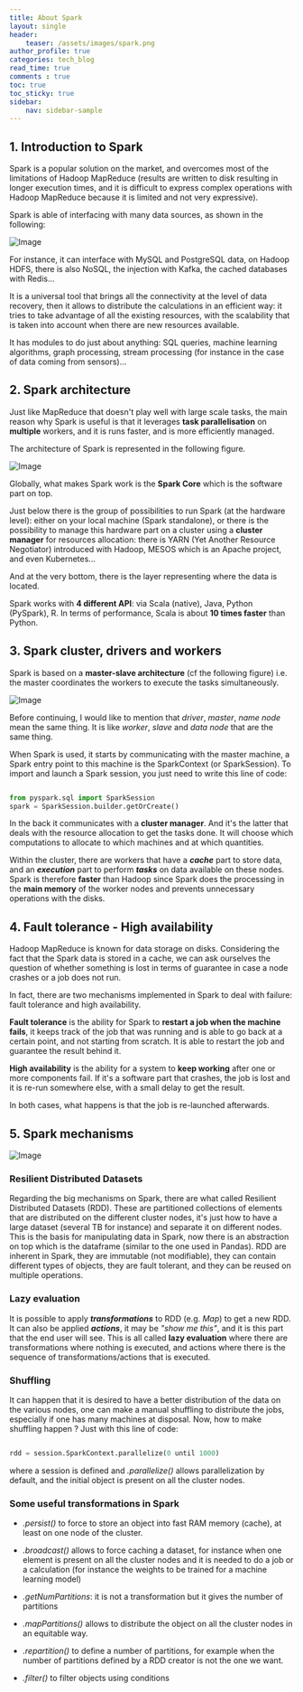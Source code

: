```yaml
---
title: About Spark
layout: single
header:
    teaser: /assets/images/spark.png
author_profile: true
categories: tech_blog
read_time: true
comments : true
toc: true
toc_sticky: true
sidebar:
    nav: sidebar-sample
---
```


## 1. Introduction to Spark

Spark is a popular solution on the market, and overcomes most of the limitations
of Hadoop MapReduce (results are written to disk resulting in longer execution
times, and it is difficult to express complex operations with Hadoop MapReduce
because it is limited and not very expressive).

Spark is able of interfacing with many data sources, as shown in the following:

![Image](/assets/images/spark_data_sources.png#right)

For instance, it can interface with MySQL and PostgreSQL data, on Hadoop HDFS,
there is also NoSQL, the injection with Kafka, the cached databases with Redis...

It is a universal tool that brings all the connectivity at the level of data
recovery, then it allows to distribute the calculations in an efficient way: it
tries to take advantage of all the existing resources, with the scalability that
is taken into account when there are new resources available.

It has modules to do just about anything: SQL queries, machine learning algorithms,
graph processing, stream processing (for instance in the case of data coming
from sensors)...

## 2. Spark architecture

Just like MapReduce that doesn't play well with large scale tasks, the main
reason why Spark is useful is that it leverages **task parallelisation** on
**multiple** workers, and it is runs faster, and is more efficiently managed.

The architecture of Spark is represented in the following figure.

![Image](/assets/images/spark_architecture.png#right)

Globally, what makes Spark work is the **Spark Core** which is the software part
on top.

Just below there is the group of possibilities to run Spark (at the hardware
level): either on your local machine (Spark standalone), or there is the possibility to manage this hardware part on a cluster using a **cluster manager** for resources
allocation: there is YARN (Yet Another Resource Negotiator) introduced with
Hadoop, MESOS which is an Apache project, and even Kubernetes...

And at the very bottom, there is the layer representing where the data is located.

Spark works with **4 different API**: via Scala (native), Java, Python
(PySpark), R. In terms of performance, Scala is about **10 times faster** than
Python.

## 3. Spark cluster, drivers and workers

Spark is based on a **master-slave architecture** (cf the following figure) i.e.
the master coordinates the workers to execute the tasks simultaneously.

![Image](/assets/images/spark_cluster.png#right)

Before continuing, I would like to mention that *driver*, *master*, *name node* mean
the same thing. It is like *worker*, *slave* and *data node* that are the same thing.

When Spark is used, it starts by communicating with the master machine, a Spark
entry point to this machine is the SparkContext (or SparkSession). To import and
launch a Spark session, you just need to write this line of code:

```python

from pyspark.sql import SparkSession
spark = SparkSession.builder.getOrCreate()

```

In the back it communicates with a **cluster manager**. And it's the latter that
deals with the resource allocation to get the tasks done. It will choose which computations to allocate to which machines and at which quantities.

Within the cluster, there are workers that have a ***cache*** part to store data,
and an ***execution*** part to perform ***tasks*** on data available on these
nodes. Spark is therefore **faster** than Hadoop since Spark does the
processing in the **main memory** of the worker nodes and prevents unnecessary
operations with the disks.

## 4. Fault tolerance - High availability

Hadoop MapReduce is known for data storage on disks. Considering the fact that
the Spark data is stored in a cache, we can ask ourselves the question of whether something is lost in terms of guarantee in case a node crashes or a job does not run.

In fact, there are two mechanisms implemented in Spark to deal with failure: fault tolerance and high availability.

**Fault tolerance** is the ability for Spark to **restart a job when the machine fails**, it keeps track of the job that was running and is able to go back at a certain point, and not starting from scratch. It is able to restart the job and guarantee the result behind it.

**High availability** is the ability for a system to **keep working** after one
or more components fail. If it's a software part that crashes, the job is lost
and it is re-run somewhere else, with a small delay to get the result.

In both cases, what happens is that the job is re-launched afterwards.

## 5. Spark mechanisms

![Image](/assets/images/rdd_transform.png)

### Resilient Distributed Datasets

Regarding the big mechanisms on Spark, there are what called Resilient Distributed Datasets (RDD). These are partitioned collections of elements that are distributed
on the different cluster nodes, it's just how to have a large dataset (several TB for instance) and separate it on different nodes. This is the basis for manipulating data in Spark, now there is an abstraction on top which is the dataframe (similar to the one used in Pandas). RDD are inherent in Spark, they are immutable (not modifiable), they can contain different types of objects, they are fault tolerant, and they can be reused on multiple operations.


### Lazy evaluation

It is possible to apply ***transformations*** to RDD (e.g. *Map*) to get a new RDD.
It can also be applied ***actions***, it may be *"show me this"*, and it is this
part that the end user will see. This is all called **lazy evaluation** where there are transformations where nothing is executed, and actions where there is the sequence of transformations/actions that is executed.

### Shuffling

It can happen that it is desired to have a better distribution of the data on the various nodes, one can make a manual shuffling to distribute the jobs, especially if one has many machines at disposal. Now, how to make shuffling happen ? Just with this line of code:

```python

rdd = session.SparkContext.parallelize(0 until 1000)

```

where a session is defined and *.parallelize()* allows parallelization by default,
and the initial object is present on all the cluster nodes.

### Some useful transformations in Spark

- *.persist()* to force to store an object into fast RAM memory (cache), at least
on one node of the cluster.

- *.broadcast()* allows to force caching a dataset, for instance when one element is
present on all the cluster nodes and it is needed to do a job or a calculation (for
instance the weights to be trained for a machine learning model)

- *.getNumPartitions*: it is not a transformation but it gives the number of partitions

- *.mapPartitions()* allows to distribute the object on all the cluster nodes in an equitable way.

- *.repartition()* to define a number of partitions, for example when the number of partitions defined by a RDD creator is not the one we want.

- *.filter()* to filter objects using conditions
